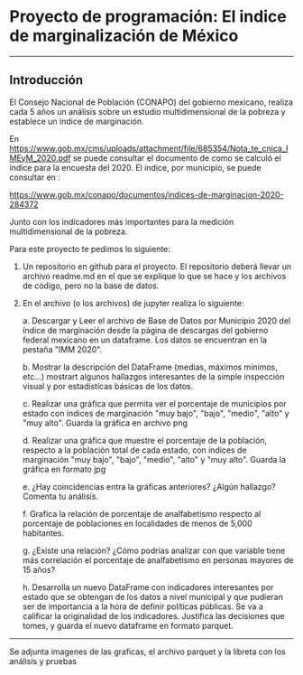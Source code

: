 
# Proyecto de programación: El indice de marginalización de México
-----
## Introducción

El Consejo Nacional de Población (CONAPO) del gobierno mexicano, realiza cada 5 años un análisis sobre un estudio multidimensional de la pobreza y establece un índice de marginación.

En https://www.gob.mx/cms/uploads/attachment/file/685354/Nota_te_cnica_IMEyM_2020.pdf se puede consultar el documento de como se calculó el índice para la encuesta del 2020. El índice, por municipio, se puede consultar en :

https://www.gob.mx/conapo/documentos/indices-de-marginacion-2020-284372

Junto con los indicadores más importantes para la medición multidimensional de la pobreza.

Para este proyecto te pedimos lo siguiente:

1. Un repositorio en github para el proyecto. El repositorio deberá llevar un archivo readme.md en el que se explique lo que se hace y los archivos de código, pero no la base de datos.

2. En el archivo (o los archivos) de jupyter realiza lo siguiente:

    a. Descargar y Leer el archivo de Base de Datos por Municipio 2020 del índice de marginación desde la página de descargas del   gobierno federal mexicano en un dataframe. Los datos se encuentran en la pestaña "IMM 2020".
    
    b. Mostrar la descripción del DataFrame (medias, máximos mínimos, etc...) mostrart algunos hallazgos interesantes de la simple inspección visual y por estadísticas básicas de los datos.
    
    c. Realizar una gráfica que permita ver el porcentaje de municipios por estado con índices de marginación "muy bajo", "bajo", "medio", "alto" y "muy alto". Guarda la gráfica en archivo png
    
    d. Realizar una gráfica que muestre el porcentaje de la población, respecto a la población total de cada estado, con índices de marginación "muy bajo", "bajo", "medio", "alto" y "muy alto". Guarda la gráfica en formato jpg
    
    e. ¿Hay coincidencias entra la gráficas anteriores?  ¿Algún hallazgo? Comenta tu análisis.
    
    f. Grafica la relación de porcentaje de analfabetismo respecto al porcentaje de poblaciones en localidades de menos de 5,000 habitantes.
    
    g. ¿Existe una relación? ¿Cómo podrías analizar con que variable tiene más correlación el porcentaje de analfabetismo en personas mayores de 15 años?
    
    h. Desarrolla un nuevo DataFrame con indicadores interesantes por estado que se obtengan de los datos a nivel municipal y que pudieran ser de importancia a la hora de definir políticas públicas. Se va a calificar la originalidad de los indicadores. Justifica las decisiones que tomes, y guarda el nuevo dataframe en formato parquet.

---
Se adjunta imagenes de las graficas, el archivo parquet y la libreta con los análisis y pruebas
